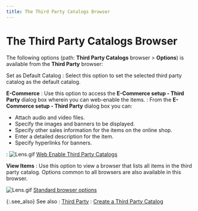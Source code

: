 ```yaml
---
title: The Third Party Catalogs Browser
---
```


# The Third Party Catalogs Browser


The following options (path: **Third 
 Party Catalogs** browser > **Options**)  is available from the **Third Party**  browser:


Set as Default Catalog
: Select this option to set the selected third party  catalog as the default catalog.


**E-Commerce**
: Use this option to access the **E-Commerce 
 setup - Third Party** dialog box wherein you can web-enable the items.
: From the **E-Commerce 
 setup - Third Party** dialog box you can:

- Attach audio  and video files.
- Specify the  images and banners to be displayed.
- Specify other  sales information for the items on the online shop.
- Enter a detailed  description for the item.
- Specify hyperlinks  for banners.

: ![Lens.gif]({{site.mi_baseurl}}/img/lens.gif) [Web  Enable Third Party Catalogs](building-an-online-store.chm::/web_enable_third_party_catalogs.htm)


**View Items**
: Use this option to view a browser that lists all  items in the third party catalog. Options common to all browsers are also  available in this browser.


![Lens.gif]({{site.mi_baseurl}}/img/lens.gif) [Standard  browser options]({{site.wwe_chm}}/everest-client/ui/browsers/standard_browser_options.html)


{:.see_also}
See also
: [Third  Party]({{site.mi_baseurl}}/third-party-speciality-catalogs/third_party_speciality_catalogs.html)
: [Create  a Third Party Catalog]({{site.mi_baseurl}}/third-party-speciality-catalogs/setting_up_a_third_parties.html)
